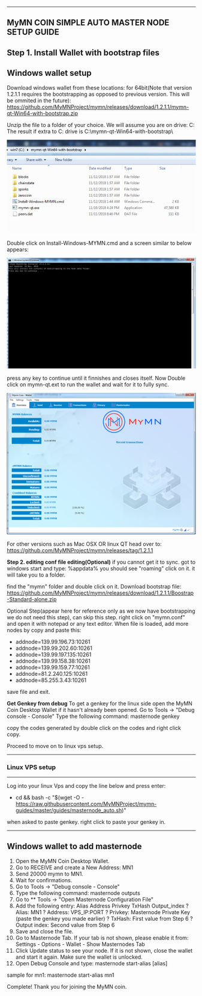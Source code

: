 ----------------------------------------------------
MyMN COIN SIMPLE AUTO MASTER NODE SETUP GUIDE 
----------------------------------------------------

**Step 1. Install Wallet with bootstrap files**
-----------------------------
Windows wallet setup
-----------------------------

Download windows wallet from these locations:
for 64bit(Note that version 1.2.1.1 requires the bootstrapping as opposed to previous version. This will be ommited in the future):
https://github.com/MyMNProject/mymn/releases/download/1.2.1.1/mymn-qt-Win64-with-bootstrap.zip

Unzip the file to a folder of your choice. We will assume you are on drive: C:\
The result if extra to C: drive is C:\mymn-qt-Win64-with-bootstrap\

![Alt text](https://raw.githubusercontent.com/MyMNProject/mymn-guides/master/images/folder.png "Unzip Content")

Double click on Install-Windows-MYMN.cmd and a screen similar to below appears:

![Alt text](https://raw.githubusercontent.com/MyMNProject/mymn-guides/master/images/install.png "Boostrap install")

press any key to continue until it finnishes and closes itself.
Now Double click on mymn-qt.ext to run the wallet and wait for it to fully sync.

![Alt text](https://raw.githubusercontent.com/MyMNProject/mymn-guides/master/images/wallet.png "Wallet synced")

For other versions such as Mac OSX OR linux QT head over to:
https://github.com/MyMNProject/mymn/releases/tag/1.2.1.1

**Step 2. editing conf file editing(Optional)**
 if you cannot get it to sync. got to windows start and type:
%appdata% 
you should see "roaming" click on it. it will take you to a folder.

find the "mymn" folder and double click on it.
Download bootstrap file: 
    https://github.com/MyMNProject/mymn/releases/download/1.2.1.1/Boostrap-Standard-alone.zip

Optional Step(appear here for reference only as we now have bootstrapping we do not need this step), can skip this step.
right click on "mymn.conf" and open it with notepad or any text editor.
When file is loaded, add more nodes by copy and paste this:

* addnode=139.99.196.73:10261
* addnode=139.99.202.60:10261
* addnode=139.99.197.135:10261
* addnode=139.99.158.38:10261
* addnode=139.99.159.77:10261
* addnode=81.2.240.125:10261
* addnode=85.255.3.43:10261

save file and exit.



**Get Genkey from debug**
To get a genkey for the linux side open the MyMN Coin Desktop Wallet if it hasn't already been opened. 
Go to Tools -> "Debug console - Console" 
Type the following command: masternode genkey

copy the codes generated by double click on the codes and right click copy.

Proceed to move on to linux vps setup.

-----------------------
### Linux VPS setup
----------------------

Log into your linux Vps and copy the line below and press enter:

* cd && bash -c "$(wget -O - https://raw.githubusercontent.com/MyMNProject/mymn-guides/master/guides/masternode_auto.sh)"

when asked to paste genkey. right click to paste your genkey in.

---------------------------------
Windows wallet to add masternode 
---------------------------------

1.   Open the MyMN Coin Desktop Wallet. 
2.   Go to RECEIVE and create a New Address: MN1 
3.   Send 20000 mymn to MN1. 
4.   Wait for confirmations. 
5.   Go to Tools -> "Debug console - Console" 
6.   Type the following command: masternode outputs 
7.   Go to ** Tools -> "Open Masternode Configuration File" 
8.   Add the following entry: 
Alias Address Privkey TxHash Output_index 
?  Alias: MN1 
?  Address: VPS_IP:PORT 
?  Privkey: Masternode Private Key (paste the genkey you made earlier)
?  TxHash: First value from Step 6 
?  Output index: Second value from Step 6 
9.   Save and close the file. 
10.   Go to Masternode Tab. If your tab is not shown, please enable it 
from: Settings - Options - Wallet - Show Masternodes Tab 
11.   Click Update status to see your node. If it is not shown, close the wallet and 
start it again. Make sure the wallet is unlocked. 
12.   Open Debug Console and type: 
masternode start-alias [alias] 

sample for mn1:
masternode start-alias mn1

Complete! Thank you for joining the MyMN coin.

 
